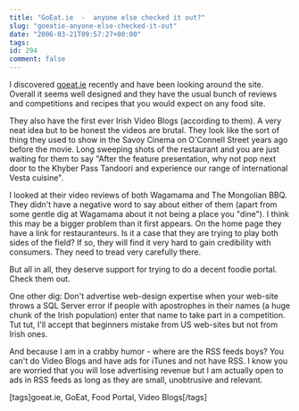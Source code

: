 ```yaml
---
title: "GoEat.ie  -  anyone else checked it out?"
slug: "goeatie-anyone-else-checked-it-out"
date: "2006-03-21T09:57:27+00:00"
tags:
id: 294
comment: false
---
```


I discovered [goeat.ie](http://www.goeat.ie/) recently and have been looking around the site. Overall it seems well designed and they have the usual bunch of reviews and competitions and recipes that you would expect on any food site.

They also have the first ever Irish Video Blogs (according to them). A very neat idea but to be honest the videos are brutal. They look like the sort of thing they used to show in the Savoy Cinema on O'Connell Street years ago before the movie. Long sweeping shots of the restaurant and you are just waiting for them to say "After the feature presentation, why not pop next door to the Khyber Pass Tandoori and experience our range of international Vesta cuisine".

I looked at their video reviews of both Wagamama and The Mongolian BBQ. They didn't have a negative word to say about either of them (apart from some gentle dig at Wagamama about it not being a place you "dine"). I think this may be a bigger problem than it first appears. On the home page they have a link for restauranteurs. Is it a case that they are trying to play both sides of the field? If so, they will find it very hard to gain credibility with consumers. They need to tread very carefully there.

But all in all, they deserve support for trying to do a decent foodie portal. Check them out.

One other dig: Don't advertise web-design expertise when your web-site throws a SQL Server error if people with apostrophes in their names (a huge chunk of the Irish population) enter that name to take part in a competition. Tut tut, I'll accept that beginners mistake from US web-sites but not from Irish ones.

And because I am in a crabby humor - where are the RSS feeds boys? You can't do Video Blogs and have ads for iTunes and not have RSS. I know you are worried that you will lose advertising revenue but I am actually open to ads in RSS feeds as long as they are small, unobtrusive and relevant.

[tags]goeat.ie, GoEat, Food Portal, Video Blogs[/tags]
